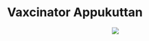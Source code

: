 
# Vaxcinator Appukuttan
<div align="center">
  <img src=http://cinespot.net/gallery/d/296789-1/in+ghost+house+inn+Malayalam+Movie+Photos+_20_.JPG" >
  
 </div>


